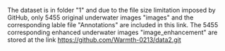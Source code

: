 The dataset is in folder "1" and due to the file size limitation imposed by GitHub, only 5455 original underwater images "images" and the corresponding lable file "Annotations" are included in this link. The 5455 corresponding enhanced underwater images "image_enhancement" are stored at the link https://github.com/Warmth-0213/data2.git
